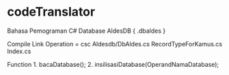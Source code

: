 # codeTranslator
  Bahasa Pemograman C#
  Database AldesDB
  {
    .dbaldes
  }
  
  Compile Link Operation
  = csc Aldesdb/DbAldes.cs RecordTypeForKamus.cs Index.cs
 
  Function
    1. bacaDatabase();
    2. insilisasiDatabase(OperandNamaDatabase);
